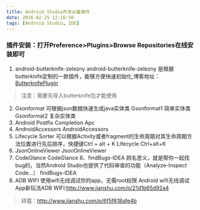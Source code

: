 ```yaml
---
title: Android Studio开发必备插件
date: 2016-02-25 12:16:50
tags: [Android Studio, IDE]
---
```


### 插件安装：打开Preference>Plugins>Browse Repositories在线安装即可
1. android-butterknife-zelezny
android-butterknife-zelezny 是根据butterknife定制的一款插件，能够方便快速初始化,博客地址：[ButterknifePlugin](http://blog.csdn.net/djk_dong/article/details/47825095)
<!--more-->
> 注意：需要先导入butterknife包才能使用
2. Gsonformat
可根据json数据快速生成java实体类
Gsonformat1
简单实体类
Gsonformat2
复杂实体类
3. Android Postfix Completion
Apc
4. AndroidAccessors
AndroidAccessors
5. Lifecycle Sorter
可以根据Activity或者fragment的生命周期对其生命周期方法位置进行先后排序，快捷键Ctrl + alt + K
Lifecycle
Ctrl+alt+K
6. JsonOnlineViewer
JsonOnlineViewer
7. CodeGlance
CodeGlance
8、findBugs-IDEA
顾名思义，就是帮你一起找bug的，当然Android Studio也提供了代码审查的功能（Analyze-Inspect Code…）
findBugs-IDEA
9. ADB WIFI
使用wifi无线调试你的app，无需root权限
Android wifi无线调试App新玩法ADB WIFI:http://www.jianshu.com/p/21d1b65d92a4
> 转载：http://www.jianshu.com/p/6f5f818afe4b

